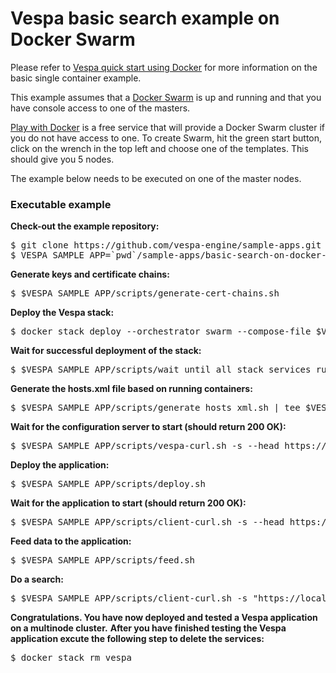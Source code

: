 <!-- Copyright Verizon Media. Licensed under the terms of the Apache 2.0 license. See LICENSE in the project root. -->
# Vespa basic search example on Docker Swarm

Please refer to
[Vespa quick start using Docker](https://docs.vespa.ai/en/vespa-quick-start.html)
for more information on the basic single container example.

This example assumes that a [Docker Swarm](https://docs.docker.com/engine/swarm/) is up and running and that you have console access to one of the masters.

<a href="https://labs.play-with-docker.com" data-proofer-ignore>Play with Docker</a>
is a free service that will provide a Docker Swarm cluster if you do not have access to one. To create
Swarm, hit the green start button, click on the wrench in the top left and choose one of the templates. This should give you 5 nodes.

The example below needs to be executed on one of the master nodes.

### Executable example
**Check-out the example repository:**
<pre data-test="exec">
$ git clone https://github.com/vespa-engine/sample-apps.git
$ VESPA_SAMPLE_APP=`pwd`/sample-apps/basic-search-on-docker-swarm
</pre>
**Generate keys and certificate chains:**
<pre data-test="exec">
$ $VESPA_SAMPLE_APP/scripts/generate-cert-chains.sh
</pre>
**Deploy the Vespa stack:**
<pre data-test="exec">
$ docker stack deploy --orchestrator swarm --compose-file $VESPA_SAMPLE_APP/docker-compose.yml vespa
</pre>
**Wait for successful deployment of the stack:**
<pre data-test="exec">
$ $VESPA_SAMPLE_APP/scripts/wait_until_all_stack_services_running.sh
</pre>
**Generate the hosts.xml file based on running containers:**
<pre data-test="exec">
$ $VESPA_SAMPLE_APP/scripts/generate_hosts_xml.sh | tee $VESPA_SAMPLE_APP/src/main/application/hosts.xml
</pre>
**Wait for the configuration server to start (should return 200 OK):**
<pre data-test="exec" data-test-wait-for="200 OK">
$ $VESPA_SAMPLE_APP/scripts/vespa-curl.sh -s --head https://localhost:19071/ApplicationStatus
</pre>
**Deploy the application:**
<pre data-test="exec">
$ $VESPA_SAMPLE_APP/scripts/deploy.sh
</pre>
**Wait for the application to start (should return 200 OK):**
<pre data-test="exec" data-test-wait-for="200 OK">
$ $VESPA_SAMPLE_APP/scripts/client-curl.sh -s --head https://localhost:8443/ApplicationStatus
</pre>
**Feed data to the application:**
<pre data-test="exec">
$ $VESPA_SAMPLE_APP/scripts/feed.sh
</pre>
**Do a search:**
<pre data-test="exec">
$ $VESPA_SAMPLE_APP/scripts/client-curl.sh -s "https://localhost:8443/search/?query=michael" | python -m json.tool
</pre>
**Congratulations. You have now deployed and tested a Vespa application on a multinode cluster.**
**After you have finished testing the Vespa application excute the following step to delete the services:**
<pre data-test="after">
$ docker stack rm vespa
</pre>
